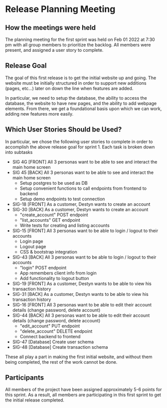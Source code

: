 # Release Planning Meeting #

## How the meetings were held ##

The planning meeting for the first sprint was held on Feb 01 2022 at 7:30 pm with all group members to prioritize the backlog.
All members were present, and assigned a user story to complete.

## Release Goal ##

The goal of this first release is to get the initial website up and going.
The website must be initially structured in order to support new additions (pages, etc...)
later on down the line when features are added.

In particular, we need to setup the database, the ability to access the database, the website to have
new pages, and the ability to add webpage elements. From there, we get a foundational basis upon which
we can work, adding new features more easily.

## Which User Stories Should be Used? ##

In particular, we chose the following user stories to complete in order to accomplish the above release goal for sprint 1. Each task is broken down into subtasks

- SIG 4G [FRONT] All 3 personas want to be able to see and interact the main home screen
- SIG 45 [BACK] All 3 personas want to be able to see and interact the main home screen
  - Setup postgres to be used as DB
  - Setup convenient functions to call endpoints from frontend to backend
  - Setup demo endpoints to test connection
- SIG-18 [FRONT] As a customer, Destyn wants to create an account
- SIG-30 [BACK] As a customer, Destyn wants to create an account
  - "create_account" POST endpoint
  - "list_accounts" GET endpoint
  - Write tests for creating and listing accounts
- SIG-15 [FRONT] All 3 personas want to be able to login / logout to their accounts
  - Login page 
  - Logout page
  - CSS & bootstrap integration
- SIG-43 [BACK] All 3 personas want to be able to login / logout to their accounts
  - "login" POST endpoint
  - App remembers client info from login
  - Add functionality to logout button
- SIG-19 [FRONT] As a customer, Destyn wants to be able to view his transaction history
- SIG-31 [BACK] As a customer, Destyn wants to be able to view his transaction history
- SIG-16 [FRONT] All 3 personas want to be able to edit their account details (change password, delete account)
- SIG-44 [BACK] All 3 personas want to be able to edit their account details (change password, delete account)
  - "edit_account" PUT endpoint
  - "delete_account" DELETE endpoint
  - Connect backend to frontend
- SIG-47 [Database] Create user schema
- SIG-48 [Database] Create transaction schema

These all play a part in making the first initial website, and without them being completed, the rest of the work cannot be done.

## Participants ##

All members of the project have been assigned approximately 5-6 points for this sprint. As a result, all members
are participating in this first sprint to get the initial release completed.
